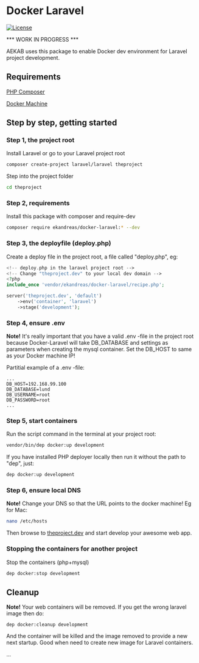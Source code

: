 # Docker Laravel
[![License](https://img.shields.io/badge/license-MIT-blue.svg)](https://packagist.org/packages/ekandreas/docker-laravel)

*** WORK IN PROGRESS ***

AEKAB uses this package to enable Docker dev environment for Laravel project development.

## Requirements
[PHP Composer](https://getcomposer.org/doc/00-intro.md#installation-linux-unix-osx)

[Docker Machine](https://docs.docker.com/machine/install-machine/) 

## Step by step, getting started

### Step 1, the project root
Install Laravel or go to your Laravel project root
```bash
composer create-project laravel/laravel theproject
```

Step into the project folder
```bash
cd theproject
```

### Step 2, requirements
Install this package with composer and require-dev
```bash
composer require ekandreas/docker-laravel:* --dev
```

### Step 3, the deployfile (deploy.php)
Create a deploy file in the project root, a file called "deploy.php", eg:
```php
<!-- deploy.php in the laravel project root -->
<!-- Change "theproject.dev" to your local dev domain -->
<?php
include_once 'vendor/ekandreas/docker-laravel/recipe.php';

server('theproject.dev', 'default')
    ->env('container', 'laravel')
    ->stage('development');
```

### Step 4, ensure .env
**Note!** It's really important that you have a valid .env -file in the project root because Docker-Laravel will take DB_DATABASE and settings as parameters when creating the mysql container. 
Set the DB_HOST to same as your Docker machine IP!

Partitial example of a .env -file:
```
...
DB_HOST=192.168.99.100
DB_DATABASE=lund
DB_USERNAME=root
DB_PASSWORD=root
...
```

### Step 5, start containers
Run the script command in the terminal at your project root:
```bash
vendor/bin/dep docker:up development
```
If you have installed PHP deployer locally then run it without the path to "dep", just:
```bash
dep docker:up development
```

### Step 6, ensure local DNS
**Note!** Change your DNS so that the URL points to the docker machine! Eg for Mac:
```bash
nano /etc/hosts
```

Then browse to [theproject.dev](http://theproject.dev) and start develop your awesome web app.

### Stopping the containers for another project
Stop the containers (php+mysql)
```bash
dep docker:stop development
```

## Cleanup
**Note!** Your web containers will be removed.
If you get the wrong laravel image then do:
```
dep docker:cleanup development
```
And the container will be killed and the image removed to provide a new next startup.
Good when need to create new image for Laravel containers.


...

